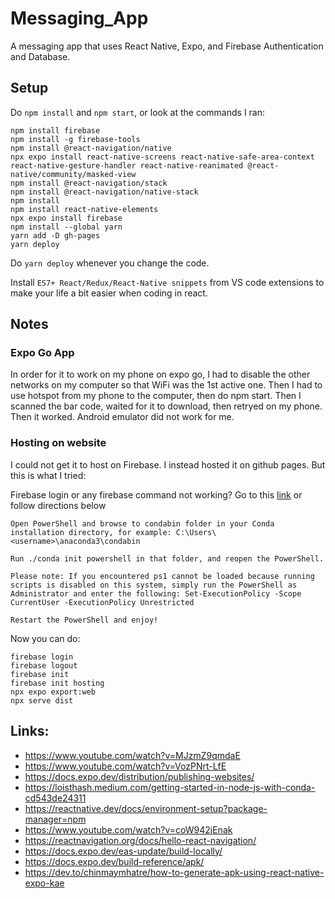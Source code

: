 # Messaging_App
A messaging app that uses React Native, Expo, and Firebase Authentication and Database.

## Setup
Do ```npm install``` and ```npm start```, or look at the commands I ran:
```
npm install firebase
npm install -g firebase-tools
npm install @react-navigation/native
npx expo install react-native-screens react-native-safe-area-context react-native-gesture-handler react-native-reanimated @react-native/community/masked-view
npm install @react-navigation/stack
npm install @react-navigation/native-stack
npm install
npm install react-native-elements
npx expo install firebase
npm install --global yarn
yarn add -D gh-pages
yarn deploy
```
Do ```yarn deploy``` whenever you change the code.

Install ```ES7+ React/Redux/React-Native snippets``` from VS code extensions to make your life a bit easier when coding in react.

## Notes
### Expo Go App
In order for it to work on my phone on expo go, I had to disable the other networks on my computer so that WiFi was the 1st active one. Then I had to use hotspot from my phone to the computer, then do npm start. Then I scanned the bar code, waited for it to download, then retryed on my phone. Then it worked. Android emulator did not work for me.

### Hosting on website
I could not get it to host on Firebase. I instead hosted it on github pages. But this is what I tried:

Firebase login or any firebase command not working? Go to this [link](
https://stackoverflow.com/questions/64149680/how-can-i-activate-a-conda-environment-from-powershell) or follow directions below 

```
Open PowerShell and browse to condabin folder in your Conda installation directory, for example: C:\Users\<username>\anaconda3\condabin

Run ./conda init powershell in that folder, and reopen the PowerShell.

Please note: If you encountered ps1 cannot be loaded because running scripts is disabled on this system, simply run the PowerShell as Administrator and enter the following: Set-ExecutionPolicy -Scope CurrentUser -ExecutionPolicy Unrestricted

Restart the PowerShell and enjoy!
```
Now you can do:
```
firebase login
firebase logout
firebase init
firebase init hosting
npx expo export:web
npx serve dist
```

## Links:
- https://www.youtube.com/watch?v=MJzmZ9qmdaE
- https://www.youtube.com/watch?v=VozPNrt-LfE
- https://docs.expo.dev/distribution/publishing-websites/
- https://loisthash.medium.com/getting-started-in-node-js-with-conda-cd543de24311
- https://reactnative.dev/docs/environment-setup?package-manager=npm
- https://www.youtube.com/watch?v=coW942jEnak
- https://reactnavigation.org/docs/hello-react-navigation/
- https://docs.expo.dev/eas-update/build-locally/
- https://docs.expo.dev/build-reference/apk/
- https://dev.to/chinmaymhatre/how-to-generate-apk-using-react-native-expo-kae